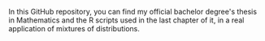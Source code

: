 In this GitHub repository, you can find my official bachelor degree's thesis in Mathematics and the R scripts used in the last chapter of it, in a real application of mixtures of distributions.
